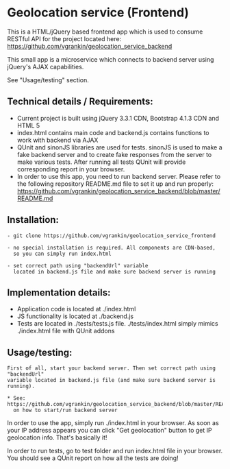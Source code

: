 # Geolocation service (Frontend)

This is a HTML/jQuery based frontend app which is used to consume RESTful API for the project
located here: https://github.com/vgrankin/geolocation_service_backend

This small app is a microservice which connects to backend server using jQuery's AJAX capabilities.

See "Usage/testing" section.

## Technical details / Requirements:
- Current project is built using jQuery 3.3.1 CDN, Bootstrap 4.1.3 CDN and HTML 5
- index.html contains main code and backend.js contains functions to work with backend via AJAX    
- QUnit and sinonJS libraries are used for tests. sinonJS is used to make a fake backend server
  and to create fake responses from the server to make various tests. After running all tests
  QUnit will provide corresponding report in your browser.
- In order to use this app, you need to run backend server. Please refer to the following repository
  README.md file to set it up and run properly: 
  https://github.com/vgrankin/geolocation_service_backend/blob/master/README.md 

## Installation:
		
    - git clone https://github.com/vgrankin/geolocation_service_frontend

    - no special installation is required. All components are CDN-based, 
      so you can simply run index.html		
		
    - set correct path using "backendUrl" variable
      located in backend.js file and make sure backend server is running				                            
          
## Implementation details:

- Application code is located at ./index.html
- JS functionality is located at ./backend.js
- Tests are located in ./tests/tests.js file. ./tests/index.html simply mimics ./index.html file with QUnit addons
     
## Usage/testing:    

    First of all, start your backend server. Then set correct path using "backendUrl" 
    variable located in backend.js file (and make sure backend server is running).
    
    * See: https://github.com/vgrankin/geolocation_service_backend/blob/master/README.md 
      on how to start/run backend server 

In order to use the app, simply run ./index.html in your browser. As soon as your IP address appears
you can click "Get geolocation" button to get IP geolocation info. That's basically it!
    
In order to run tests, go to test folder and run index.html file in your browser. You should see
a QUnit report on how all the tests are doing!